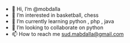 - 👋 Hi, I’m @mobdalla
- 👀 I’m interested in basketball, chess  
- 🌱 I’m currently learning python , php , java
- 💞️ I’m looking to collaborate on python
- 📫 How to reach me sud.mabdalla@gmail.com

<!---
mobdalla/mobdalla is a ✨ special ✨ repository because its `README.md` (this file) appears on your GitHub profile.
You can click the Preview link to take a look at your changes.
--->
